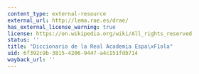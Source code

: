 ```yaml
---
content_type: external-resource
external_url: http://lema.rae.es/drae/
has_external_license_warning: true
license: https://en.wikipedia.org/wiki/All_rights_reserved
status: ''
title: "Diccionario de la Real Academia Espa\xF1ola"
uid: 6f392c9b-3815-4206-9447-a4c151fdb714
wayback_url: ''
---
```

